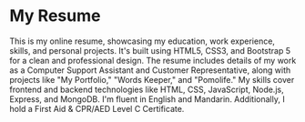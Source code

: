 # My Resume

This is my online resume, showcasing my education, work experience, skills, and personal projects. It's built using HTML5, CSS3, and Bootstrap 5 for a clean and professional design. The resume includes details of my work as a Computer Support Assistant and Customer Representative, along with projects like "My Portfolio," "Words Keeper," and "Pomolife." My skills cover frontend and backend technologies like HTML, CSS, JavaScript, Node.js, Express, and MongoDB. I'm fluent in English and Mandarin. Additionally, I hold a First Aid & CPR/AED Level C Certificate.

